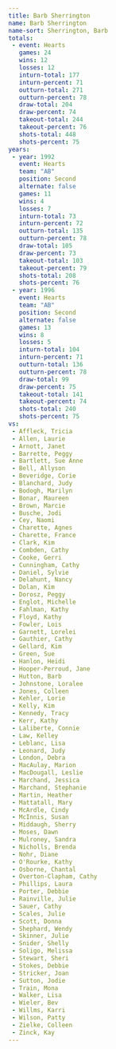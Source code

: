 ```yaml
---
title: Barb Sherrington
name: Barb Sherrington
name-sort: Sherrington, Barb
totals:
 - event: Hearts
   games: 24
   wins: 12
   losses: 12
   inturn-total: 177
   inturn-percent: 71
   outturn-total: 271
   outturn-percent: 78
   draw-total: 204
   draw-percent: 74
   takeout-total: 244
   takeout-percent: 76
   shots-total: 448
   shots-percent: 75
years:
 - year: 1992
   event: Hearts
   team: "AB"
   position: Second
   alternate: false
   games: 11
   wins: 4
   losses: 7
   inturn-total: 73
   inturn-percent: 72
   outturn-total: 135
   outturn-percent: 78
   draw-total: 105
   draw-percent: 73
   takeout-total: 103
   takeout-percent: 79
   shots-total: 208
   shots-percent: 76
 - year: 1996
   event: Hearts
   team: "AB"
   position: Second
   alternate: false
   games: 13
   wins: 8
   losses: 5
   inturn-total: 104
   inturn-percent: 71
   outturn-total: 136
   outturn-percent: 78
   draw-total: 99
   draw-percent: 75
   takeout-total: 141
   takeout-percent: 74
   shots-total: 240
   shots-percent: 75
vs:
 - Affleck, Tricia
 - Allen, Laurie
 - Arnott, Janet
 - Barrette, Peggy
 - Bartlett, Sue Anne
 - Bell, Allyson
 - Beveridge, Corie
 - Blanchard, Judy
 - Bodogh, Marilyn
 - Bonar, Maureen
 - Brown, Marcie
 - Busche, Jodi
 - Cey, Naomi
 - Charette, Agnes
 - Charette, France
 - Clark, Kim
 - Combden, Cathy
 - Cooke, Gerri
 - Cunningham, Cathy
 - Daniel, Sylvie
 - Delahunt, Nancy
 - Dolan, Kim
 - Dorosz, Peggy
 - Englot, Michelle
 - Fahlman, Kathy
 - Floyd, Kathy
 - Fowler, Lois
 - Garnett, Lorelei
 - Gauthier, Cathy
 - Gellard, Kim
 - Green, Sue
 - Hanlon, Heidi
 - Hooper-Perroud, Jane
 - Hutton, Barb
 - Johnstone, Loralee
 - Jones, Colleen
 - Kehler, Lorie
 - Kelly, Kim
 - Kennedy, Tracy
 - Kerr, Kathy
 - Laliberte, Connie
 - Law, Kelley
 - Leblanc, Lisa
 - Leonard, Judy
 - London, Debra
 - MacAulay, Marion
 - MacDougall, Leslie
 - Marchand, Jessica
 - Marchand, Stephanie
 - Martin, Heather
 - Mattatall, Mary
 - McArdle, Cindy
 - McInnis, Susan
 - Middaugh, Sherry
 - Moses, Dawn
 - Mulroney, Sandra
 - Nicholls, Brenda
 - Nohr, Diane
 - O'Rourke, Kathy
 - Osborne, Chantal
 - Overton-Clapham, Cathy
 - Phillips, Laura
 - Porter, Debbie
 - Rainville, Julie
 - Sauer, Cathy
 - Scales, Julie
 - Scott, Donna
 - Shephard, Wendy
 - Skinner, Julie
 - Snider, Shelly
 - Soligo, Melissa
 - Stewart, Sheri
 - Stokes, Debbie
 - Stricker, Joan
 - Sutton, Jodie
 - Train, Mona
 - Walker, Lisa
 - Wieler, Bev
 - Willms, Karri
 - Wilson, Patty
 - Zielke, Colleen
 - Zinck, Kay
---
```

